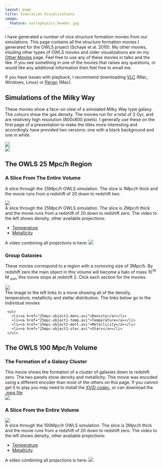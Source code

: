 ```yaml
---
layout: page
title: Simulation Visualizations
image:
  feature: astrophysics_header.jpg
---
```


I have generated a number of nice structure formation movies from our simulations. This page contains all the structure formation movies I generated for the OWLS project (Schaye et al. 2010).  My other movies, inluding other types of OWLS movies and older visualizations are on my <a href="/astrophysics/other-movies">Other Movies</a> page. Feel free to use any of these movies in talks and the like.  If you see something in one of the movies that raises any questions, or would like any additional information then feel free to email me.

If you have issues with playback, I recommend downloading <a href="http://www.videolan.org/vlc/index.html">VLC</a> (Mac, Windows, Linux) or <a href="http://perian.org/">Perian</a> (Mac).

## Simulations of the Milky Way

These movies show a face-on view of a simulated Milky Way type galaxy.  The colours show the gas density.  The movies run for a total of 2 Gyr, and are relatively high resolution (800x800 pixels).  I generally use these on the first page of a presentation to make the titles more interesting and accordingly have provided two versions:  one with a black background and one in white.

<div class="row">
  <div class="col-sm-6">
    <a href="mw_face_white.avi">
      <img src="mw_light_frame.jpg">
    </a>
  </div>
  <div class="col-sm-6">
    <a href="mw_face_black.avi">
      <img src="mw_dark_frame.jpg">
    </a>
  </div>
</div>

## The OWLS 25 Mpc/h Region

### A Slice From The Entire Volume

A slice through the 25Mpc<i>/h</i> OWLS simulation.  The slice is 1Mpc/<i>h</i> thick and the movie runs from a redshift of 20 down to redshift two.

<div class="row">
  <div class="col-sm-6">
    <a href="25mpc-projection-dens.avi">
      <img src="25mpc-projection-dens.png">
    </a>
  </div>
  <div class="col-sm-6">
    A slice through the 25Mpc/<i>h</i> OWLS simulation.  The slice is 2Mpc/<i>h</i> thick and the movie runs from a redshift of 20 down to redshift zero. The video to the left shows density, other available projections:
    <ul>
      <li><a href="25mpc-projection-temp.avi">Temperature</a></li>
      <li><a href="25mpc-projection-mett.avi">Metallicity</a></li>
    </ul>
    A video combining all projections is here:
    <a href=""><img src="25mpc-projection-combined.png"></a>
  </div>
</div>

### Group Galaxies

These movies correspond to a region with a comoving size of 3Mpc/h. By redshift zero the main object in this volume will become a halo of mass 10<sup>14</sup> M <sub>sun</sub>, this movie stops at redshift 2. Click each section for the movies.

<div class="row">
  <div class="col-sm-4 col-md-4">
    <a href="25mpc-object1-combined.avi">
      <img src="25mpc-object1-combined.png">
    </a>
  </div>
  <div class="col-sm-8">
     The image to the left links to a move showing all of the density, temperature, metallicity and stellar distribution.  The links below go to the individual movies

     <ul>
       <li><a href="25mpc-object1-dens.avi">Density</a></li>
       <li><a href="25mpc-object1-temp.avi">Temperature</a></li>
       <li><a href="25mpc-object1-mett.avi">Metallicity</a></li>
       <li><a href="25mpc-object1-star.avi">Stars</a></li>
     </ul>
  </div>
</div>

## The OWLS 100 Mpc/h Volume

### The Formation of a Galaxy Cluster

<div class="row">
  <div class="col-sm-6">
    This movie shows the formation of a cluster of galaxies down to redshift zero. The two panels show density and metallicity. This movie was encoded using a different encoder than most of the others on this page. If you cannot get it to play you may need to install the <a href="http://www.xvidmovies.com/codec">XViD codec</a>, or can download the <a href="100mpc-object1-combined.mpg">.mpg file</a>
  </div>
  <div class="col-sm-6">
    <a href="100mpc-object1-combined.avi"><img src="100mpc-object1-combined.png"></a>
  </div>
</div>

### A Slice From the Entire Volume

<div class="row">
  <div class="col-sm-6">
    <a href="100mpc-projection-dens.avi">
      <img src="100mpc-projection-dens.png">
    </a>
  </div>
  <div class="col-sm-6">
    A slice through the 100Mpc/<i>h</i> OWLS simulation.  The slice is 2Mpc/<i>h</i> thick and the movie runs from a redshift of 20 down to redshift zero. The video to the left shows density, other available projections:
    <ul>
      <li><a href="100mpc-projection-temp.avi">Temperature</a></li>
      <li><a href="100mpc-projection-mett.avi">Metallicity</a></li>
    </ul>
    A video combining all projections is here:
    <a href=""><img src="100mpc-projection-combined.png"></a>
  </div>
</div>
